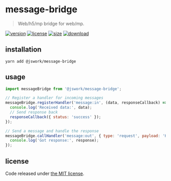 # message-bridge
> Web/h5/mp bridge for web/mp.

[![version][version-image]][version-url]
[![license][license-image]][license-url]
[![size][size-image]][size-url]
[![download][download-image]][download-url]

## installation
```shell
yarn add @jswork/message-bridge
```

## usage
```js
import messageBridge from '@jswork/message-bridge';

// Register a handler for incoming messages
messageBridge.registerHandler('message:in', (data, responseCallback) => {
  console.log('Received data:', data);
  // Send response back
  responseCallback({ status: 'success' });
});

// Send a message and handle the response
messageBridge.callHandler('message:out', { type: 'request', payload: 'Hello!' }, (response) => {
  console.log('Got response:', response);
});
```

## license
Code released under [the MIT license](https://github.com/afeiship/message-bridge/blob/master/LICENSE.txt).

[version-image]: https://img.shields.io/npm/v/@jswork/message-bridge
[version-url]: https://npmjs.org/package/@jswork/message-bridge

[license-image]: https://img.shields.io/npm/l/@jswork/message-bridge
[license-url]: https://github.com/afeiship/message-bridge/blob/master/LICENSE.txt

[size-image]: https://img.shields.io/bundlephobia/minzip/@jswork/message-bridge
[size-url]: https://github.com/afeiship/message-bridge/blob/master/dist/message-bridge.min.js

[download-image]: https://img.shields.io/npm/dm/@jswork/message-bridge
[download-url]: https://www.npmjs.com/package/@jswork/message-bridge
